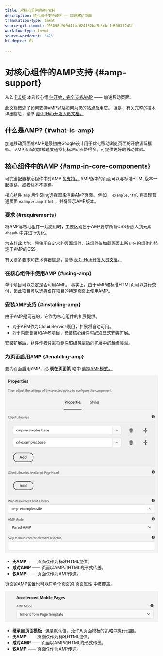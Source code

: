 ```yaml
---
title: 对核心组件的AMP支持
description: 核心组件支持AMP —— 加速移动页面
translation-type: tm+mt
source-git-commit: 905096d909d4fbf624152ba3b5cbc1d80637245f
workflow-type: tm+mt
source-wordcount: '493'
ht-degree: 0%

---
```



# 对核心组件的AMP支持 {#amp-support}

从2. [11.0版](/help/versions.md) 本的核心组 [件开始，完全支持AMP](https://developers.google.com/amp) —— 加速移动页面。

此文档概述了如何支持AMP以及如何为您的站点启用它。 但是，有关完整的技术详细信息，请参 [阅GitHub开发人员文档。](https://github.com/adobe/aem-core-wcm-components/tree/master/extensions/amp)

## 什么是AMP? {#what-is-amp}

加速移动页面或AMP是最初由Google设计用于优化移动浏览页面的开放源码框架。 AMP页面的加载速度通常比标准网页快得多，可提供更好的移动体验。

## 核心组件中的AMP {#amp-in-core-components}

可完全配置核心组件中对AMP [的支持。](#enabling-amp) AMP版本的页面可以与标准HTML版本一起提供，或者根本不提供。

核心组件 `amp` 用作Sling选择器来渲染AMP页面。 例如， `example.html` 将呈现普通页面 `example.amp.html` ，并将显示AMP版本。

### 要求 {#requirements}

将AMP与核心组件一起使用时，主要区别在于AMP要求所有CSS都嵌入到元素 `<head>` 中并进行优化。

为支持此功能，将使用自定义的页面组件，该组件仅加载页面上所存在的组件的特定于AMP的CSS。

有关更多要求和技术详细信息，请参 [阅GitHub开发人员文档。](https://github.com/adobe/aem-core-wcm-components/tree/master/extensions/amp)

### 在核心组件中使用AMP {#using-amp}

单个项目可以决定是否利用AMP。 事实上，由于AMP和标准HTML页可以并行交付，因此项目可以选择仅在项目的特定页面上使用AMP。

### 安装AMP支持 {#installing-amp}

由于AMP是可选的，它作为核心组件的扩展提供。

* 对于AEM作为Cloud Service项目，扩展将自动可用。
* 对于内部部署和AMS项目，安装核心组件时必须显式安装扩展。

安装扩展后，组件作者只需将组件超级类型指向扩展中的超级类型。

### 为页面启用AMP {#enabling-amp}

要为页面启用AMP，必 **须在页面策** 略中 [选择AMP模式。](https://docs.adobe.com/content/help/en/experience-manager-65/authoring/siteandpage/templates.html#editingatemplatepagepolicies)

![AMP页策略选项](/help/assets/amp-policy.png)

* **无AMP** —— 页面仅作为标准HTML提供。
* **成对AMP** —— 页面以AMP和HTML的形式传送。
* **仅AMP** —— 页面仅作为AMP传送。

页面的AMP设置也可以在单个页面的 [页面属性](https://docs.adobe.com/content/help/en/experience-manager-65/authoring/authoring/editing-page-properties.html) 中被覆盖。

![AMP页面属性](/help/assets/amp-page-properties.png)

* **继承自页面模板** -这是默认值，允许从页面模板的策略中执行设置。
* **无AMP** —— 页面仅作为标准HTML提供。
* **成对AMP** —— 页面以AMP和HTML的形式传送。
* **仅AMP** —— 页面仅作为AMP传送。
